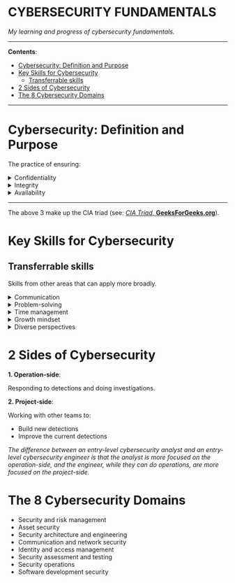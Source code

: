 <h1>CYBERSECURITY FUNDAMENTALS</h1>

_My learning and progress of cybersecurity fundamentals._

---

**Contents**:

- [Cybersecurity: Definition and Purpose](#cybersecurity-definition-and-purpose)
- [Key Skills for Cybersecurity](#key-skills-for-cybersecurity)
  - [Transferrable skills](#transferrable-skills)
- [2 Sides of Cybersecurity](#2-sides-of-cybersecurity)
- [The 8 Cybersecurity Domains](#the-8-cybersecurity-domains)

---

# Cybersecurity: Definition and Purpose
The practice of ensuring:

<details>
<summary>Confidentiality</summary>
<p>
Of identity, data and information about operations and assets.
</p>
</details>

<details>
<summary>Integrity</summary>
<p>
Of data and assets. This involves:
<ul>
    <li>Protecting assets from damage</li>
    <li>Protecting data from unwanted/unauthorised* changes</li>
</ul>
*<i>May be intentional or accidental.</i>
<br><br>
<a href="https://www.geeksforgeeks.org/information-security-integrity/"><i>Information Security | Integrity</i><b>GeeksForGeeks.org</b></a>
</p>
</details>

<details>
<summary>Availability</summary>
<p>
Of networks, data and assets. This means:
<ul>
    <li>Facilitating access where appropriate/authorised</li>
    <li>Protection against access-prevention methods*</li>
</ul>
*<i>Such as DDOS attacks, ransomware, etc.</i>
</p>
</details>

---

The above 3 make up the CIA triad (see: [_CIA Triad_, **GeeksForGeeks.org**](https://www.geeksforgeeks.org/the-cia-triad-in-cryptography/)).

# Key Skills for Cybersecurity
## Transferrable skills
Skills from other areas that can apply more broadly.

<details>
<summary>Communication</summary>
<p>
Security requires proper usage and diverse competencies. Hence: 
<ul>
    <li>Communicate and collaborate with others<br><i>Security frameworks + operations have multiple moving parts</i></li>
    <li>Understanding others' questions or concerns<br><i>Especially for stakeholders, users and key decision makers</i></li>
    <li>Communicating information clearly to individuals<br><i>With technical and non-technical knowledge</i></li>
</ul>
</p>
</details>

<details>
<summary>Problem-solving</summary>
<p>
It is key to proactively identify and solve problems. Hence:
<ul>
    <li>Recognise attack patterns</li>
    <li>Determine efficient risk-minimising solutions</li>
    <li>Try creative/unprecedented approaches</li>
    <li>Grasp trade-offs in various potential solutions</li>
</ul>
</p>
</details>

<details>
<summary>Time management</summary>
<p>
Sense of urgency and effective task-prioritisation is key.
<ul>
    <li>Threats can escalate quickly</li>
    <li>Security requirements are time-sensitive</li>
</ul>
<i>Risks, threats and damage do not wait for you to catch up!</i>
</p>
</details>

<details>
<summary>Growth mindset</summary>
<p>
Technologies, techniques and use-cases evolve; so must you.
</p>
</details>

<details>
<summary>Diverse perspectives</summary>
<p>
Focus cannot grasp everything at once; utilise other perspectives!
</p>
</details>

# 2 Sides of Cybersecurity
**1. Operation-side**:

Responding to detections and doing investigations.

**2. Project-side**:

Working with other teams to:

- Build new detections
- Improve the current detections

_The difference between an entry-level cybersecurity analyst and an entry-level cybersecurity engineer is that the analyst is more focused on the operation-side, and the engineer, while they can do operations, are more focused on the project-side._

# The 8 Cybersecurity Domains
- Security and risk management
- Asset security
- Security architecture and engineering
- Communication and network security
- Identity and access management
- Security assessment and testing
- Security operations
- Software development security